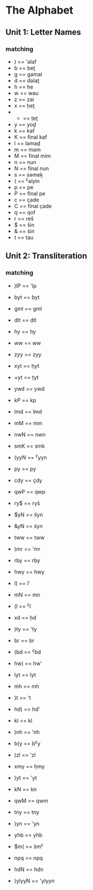 # The Alphabet

## Unit 1: Letter Names
### matching
- ) == 'əlaf
- b == beṯ
- g == gəmal
- d == dəlaṯ
- h == he
- w == wau
- z == zai
- x == ḥeṯ
- + == ṭeṯ
- y == yoḏ
- k == kaf
- K == final&nbsp;kaf
- l == ləmaḏ
- m == məm
- M == final&nbsp;mim
- n == nun
- N == final&nbsp;nun
- s == səmeḵ
- ( == ˁaiyin
- p == pe
- P == final&nbsp;pe
- c == çade
- C == final&nbsp;çade
- q == qof
- r == reš
- $ == šin
- & == śin
- t == tau

## Unit 2: Transliteration
### matching
- )lP == 'lp
- byt == byt
- gml == gml
- dlt == dlt
- hy == hy
- ww == ww
- zyy == zyy
- xyt == ḥyt
- +yt == ṭyt
- ywd == ywd
- kP == kp
- lmd == lmd
- mM == mm
- nwN == nwn
- smK == smk
- (yyN == ˁyyn
- py == py
- cdy == çdy
- qwP == qwp
- ry$ == ryš
- $yN == šyn
- &yN == śyn
- tww == tww

- )mr == 'mr
- rby == rby
- hwy == hwy
- l) == l'
- mN == mn
- (l == ˁl
- xd == ḥd
- )ty == 'ty
- br == br
- (bd == ˁbd
- hw) == hw'
- lyt == lyt
- mh == mh
- )t == 't
- hd) == hd'
- kl == kl
- )nh == 'nh
- b(y == bˁy
- )zl == 'zl
- xmy == ḥmy
- )yt == 'yt
- kN == kn
- qwM == qwm
- tny == tny
- )yn == 'yn
- yhb == yhb
- $m( == šmˁ
- npq == npq
- hdN == hdn
- )ylyyN == 'ylyyn
